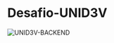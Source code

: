 # Desafio-UNID3V

![UNID3V-BACKEND](https://github.com/user-attachments/assets/d9876864-5c3f-428f-9177-1f01bc120cc1)
